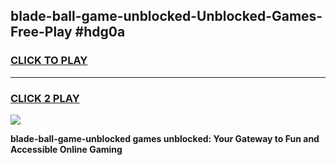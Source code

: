 
## blade-ball-game-unblocked-Unblocked-Games-Free-Play #hdg0a
<h3>
<a href="https://us.freeplayer.one?title=blade-ball-game-unblocked&ref=9M">CLICK TO PLAY</a></h3>
<hr>

<h3>
<a href="https://us.freeplayer.one?title=blade-ball-game-unblocked&ref=9M">CLICK 2 PLAY</a>
  
</h3>

<a href="https://us.freeplayer.one?title=blade-ball-game-unblocked&ref=9M"><img src="https://clearcache.store/games.png"></a>


**blade-ball-game-unblocked games unblocked: Your Gateway to Fun and Accessible Online Gaming**
